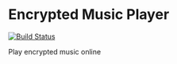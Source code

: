 Encrypted Music Player
======================
[![Build Status](https://travis-ci.org/jeromewu/encrypted-music-player.svg?branch=master)](https://travis-ci.org/jeromewu/encrypted-music-player)

Play encrypted music online
